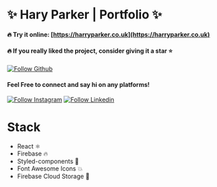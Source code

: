 # ✨ Hary Parker | Portfolio ✨

#### 🔥 Try it online: [https://harryparker.co.uk](https://harryparker.co.uk)

#### 🔥 If you really liked the project, consider giving it a star ⭐

[![Follow Github](https://img.shields.io/github/followers/Parker06?label=Follow%20Me&style=social)](https://github.com/Parker06)

#### Feel Free to connect and say hi on any platforms!

[![Follow Instagram](https://img.shields.io/badge/Instagram-E4405F?style=for-the-badge&logo=instagram&logoColor=white)](https://www.instagram.com/harry_parker_it/)
[![Follow Linkedin](https://img.shields.io/badge/LinkedIn-0077B5?style=for-the-badge&logo=linkedin&logoColor=white)](https://www.linkedin.com/in/harry-parker-it976/)

# Stack

- React ⚛
- Firebase 🔥
- Styled-components 💅
- Font Awesome Icons 💥
- Firebase Cloud Storage 🍃
